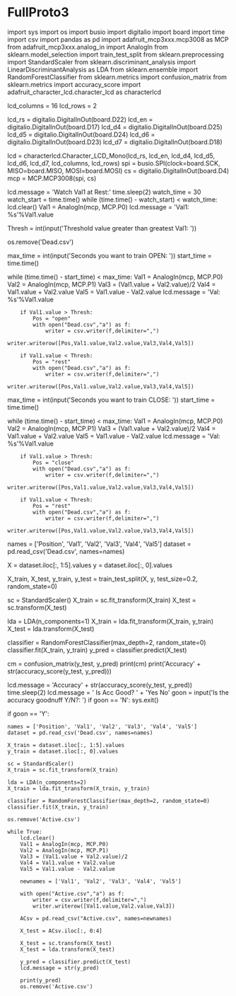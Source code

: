 # FullProto3

import sys
import os
import busio
import digitalio
import board
import time
import csv
import pandas as pd
import adafruit_mcp3xxx.mcp3008 as MCP
from adafruit_mcp3xxx.analog_in import AnalogIn
from sklearn.model_selection import train_test_split
from sklearn.preprocessing import StandardScaler
from sklearn.discriminant_analysis import LinearDiscriminantAnalysis as LDA
from sklearn.ensemble import RandomForestClassifier
from sklearn.metrics import confusion_matrix
from sklearn.metrics import accuracy_score
import adafruit_character_lcd.character_lcd as characterlcd

lcd_columns = 16
lcd_rows = 2

lcd_rs = digitalio.DigitalInOut(board.D22)
lcd_en = digitalio.DigitalInOut(board.D17)
lcd_d4 = digitalio.DigitalInOut(board.D25)
lcd_d5 = digitalio.DigitalInOut(board.D24)
lcd_d6 = digitalio.DigitalInOut(board.D23)
lcd_d7 = digitalio.DigitalInOut(board.D18)

lcd = characterlcd.Character_LCD_Mono(lcd_rs, lcd_en, lcd_d4, lcd_d5, lcd_d6, lcd_d7, lcd_columns, lcd_rows)
spi = busio.SPI(clock=board.SCK, MISO=board.MISO, MOSI=board.MOSI)
cs = digitalio.DigitalInOut(board.D4)
mcp = MCP.MCP3008(spi, cs)

lcd.message = 'Watch Val1 at Rest:'
time.sleep(2)
watch_time = 30
watch_start = time.time()
while (time.time() - watch_start) < watch_time:
    lcd.clear()
    Val1 = AnalogIn(mcp, MCP.P0)
    lcd.message = 'Val1: %s'%Val1.value
    
Thresh = int(input('Threshold value greater than greatest Val1: '))

os.remove('Dead.csv')

max_time = int(input('Seconds you want to train OPEN: '))
start_time = time.time()
  
while (time.time() - start_time) < max_time:
        Val1 = AnalogIn(mcp, MCP.P0)
        Val2 = AnalogIn(mcp, MCP.P1)
        Val3 = (Val1.value + Val2.value)/2
        Val4 = Val1.value + Val2.value
        Val5 = Val1.value - Val2.value
        lcd.message = 'Val: %s'%Val1.value
        
        if Val1.value > Thresh:
            Pos = "open"
            with open("Dead.csv","a") as f:
                writer = csv.writer(f,delimiter=",")
                writer.writerow([Pos,Val1.value,Val2.value,Val3,Val4,Val5])
        
        if Val1.value < Thresh:
            Pos = "rest"
            with open("Dead.csv","a") as f:
                writer = csv.writer(f,delimiter=",")
                writer.writerow([Pos,Val1.value,Val2.value,Val3,Val4,Val5])

max_time = int(input('Seconds you want to train CLOSE: '))
start_time = time.time()

while (time.time() - start_time) < max_time:
        Val1 = AnalogIn(mcp, MCP.P0)
        Val2 = AnalogIn(mcp, MCP.P1)
        Val3 = (Val1.value + Val2.value)/2
        Val4 = Val1.value + Val2.value
        Val5 = Val1.value - Val2.value
        lcd.message = 'Val: %s'%Val1.value
        
        if Val1.value > Thresh:
            Pos = "close"
            with open("Dead.csv","a") as f:
                writer = csv.writer(f,delimiter=",")
                writer.writerow([Pos,Val1.value,Val2.value,Val3,Val4,Val5])
        
        if Val1.value < Thresh:
            Pos = "rest"
            with open("Dead.csv","a") as f:
                writer = csv.writer(f,delimiter=",")
                writer.writerow([Pos,Val1.value,Val2.value,Val3,Val4,Val5])

names = ['Position', 'Val1', 'Val2', 'Val3', 'Val4', 'Val5']
dataset = pd.read_csv('Dead.csv', names=names)

X = dataset.iloc[:, 1:5].values
y = dataset.iloc[:, 0].values

X_train, X_test, y_train, y_test = train_test_split(X, y, test_size=0.2, random_state=0)

sc = StandardScaler()
X_train = sc.fit_transform(X_train)
X_test = sc.transform(X_test)

lda = LDA(n_components=1)
X_train = lda.fit_transform(X_train, y_train)
X_test = lda.transform(X_test)

classifier = RandomForestClassifier(max_depth=2, random_state=0)
classifier.fit(X_train, y_train)
y_pred = classifier.predict(X_test)

cm = confusion_matrix(y_test, y_pred)
print(cm)
print('Accuracy' + str(accuracy_score(y_test, y_pred)))

lcd.message = 'Accuracy' + str(accuracy_score(y_test, y_pred))
time.sleep(2)
lcd.message = '  Is Acc Good?   ' + 'Yes No'
goon = input('Is the accuracy goodnuff Y/N?: ')
if goon == 'N':
    sys.exit()
    
if goon == 'Y':
    
    names = ['Position', 'Val1', 'Val2', 'Val3', 'Val4', 'Val5']
    dataset = pd.read_csv('Dead.csv', names=names)
    
    X_train = dataset.iloc[:, 1:5].values
    y_train = dataset.iloc[:, 0].values
    
    sc = StandardScaler()
    X_train = sc.fit_transform(X_train)
    
    lda = LDA(n_components=2)
    X_train = lda.fit_transform(X_train, y_train)
    
    classifier = RandomForestClassifier(max_depth=2, random_state=0)
    classifier.fit(X_train, y_train)
    
    os.remove('Active.csv')
    
    while True:
        lcd.clear()
        Val1 = AnalogIn(mcp, MCP.P0)
        Val2 = AnalogIn(mcp, MCP.P1)
        Val3 = (Val1.value + Val2.value)/2
        Val4 = Val1.value + Val2.value
        Val5 = Val1.value - Val2.value
        
        newnames = ['Val1', 'Val2', 'Val3', 'Val4', 'Val5']
        
        with open("Active.csv","a") as f:
            writer = csv.writer(f,delimiter=",")
            writer.writerow([Val1.value,Val2.value,Val3])
        
        ACsv = pd.read_csv("Active.csv", names=newnames)
        
        X_test = ACsv.iloc[:, 0:4]
    
        X_test = sc.transform(X_test)
        X_test = lda.transform(X_test)
    
        y_pred = classifier.predict(X_test)
        lcd.message = str(y_pred)
    
        print(y_pred)
        os.remove('Active.csv')
